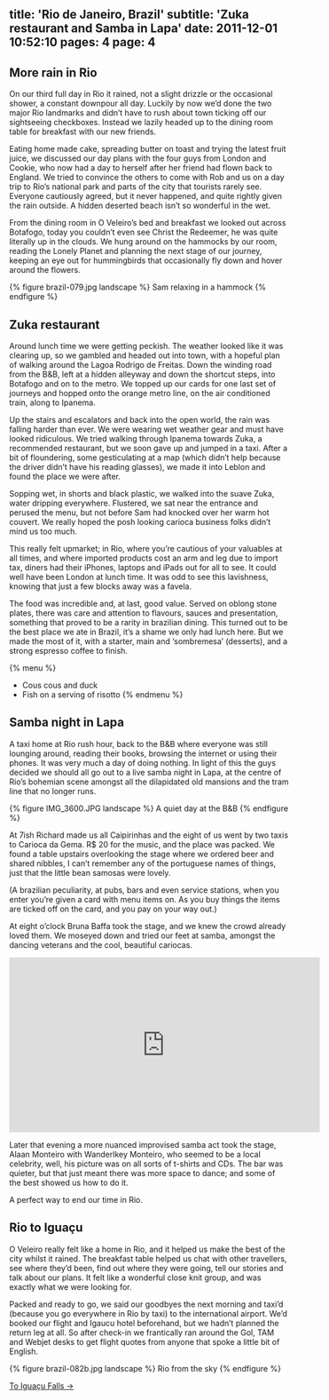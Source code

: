 title: 'Rio de Janeiro, Brazil'
subtitle: 'Zuka restaurant and Samba in Lapa'
date: 2011-12-01 10:52:10
pages: 4
page: 4
---

## More rain in Rio

On our third full day in Rio it rained, not a slight drizzle or the occasional shower, a constant downpour all day. Luckily by now we’d done the two major Rio landmarks and didn’t have to rush about town ticking off our sightseeing checkboxes. Instead we lazily headed up to the dining room table for breakfast with our new friends.

Eating home made cake, spreading butter on toast and trying the latest fruit juice, we discussed our day plans with the four guys from London and Cookie, who now had a day to herself after her friend had flown back to England. We tried to convince the others to come with Rob and us on a day trip to Rio’s national park and parts of the city that tourists rarely see. Everyone cautiously agreed, but it never happened, and quite rightly given the rain outside. A hidden deserted beach isn’t so wonderful in the wet.

From the dining room in O Veleiro’s bed and breakfast we looked out across Botafogo, today you couldn’t even see Christ the Redeemer, he was quite literally up in the clouds. We hung around on the hammocks by our room, reading the Lonely Planet and planning the next stage of our journey, keeping an eye out for hummingbirds that occasionally fly down and hover around the flowers.

{% figure brazil-079.jpg landscape %}
Sam relaxing in a hammock
{% endfigure %}

## Zuka restaurant

Around lunch time we were getting peckish. The weather looked like it was clearing up, so we gambled and headed out into town, with a hopeful plan of walking around the Lagoa Rodrigo de Freitas. Down the winding road from the B&B, left at a hidden alleyway and down the shortcut steps, into Botafogo and on to the metro. We topped up our cards for one last set of journeys and hopped onto the orange metro line, on the air conditioned train, along to Ipanema.

Up the stairs and escalators and back into the open world, the rain was falling harder than ever. We were wearing wet weather gear and must have looked ridiculous. We tried walking through Ipanema towards Zuka, a recommended restaurant, but we soon gave up and jumped in a taxi. After a bit of floundering, some gesticulating at a map (which didn’t help because the driver didn’t have his reading glasses), we made it into Leblon and found the place we were after.

Sopping wet, in shorts and black plastic, we walked into the suave Zuka, water dripping everywhere. Flustered, we sat near the entrance and perused the menu, but not before Sam had knocked over her warm hot couvert. We really hoped the posh looking carioca business folks didn’t mind us too much.

This really felt upmarket; in Rio, where you’re cautious of your valuables at all times, and where imported products cost an arm and leg due to import tax, diners had their iPhones, laptops and iPads out for all to see. It could well have been London at lunch time. It was odd to see this lavishness, knowing that just a few blocks away was a favela.

The food was incredible and, at last, good value. Served on oblong stone plates, there was care and attention to flavours, sauces and presentation, something that proved to be a rarity in brazilian dining. This turned out to be the best place we ate in Brazil, it’s a shame we only had lunch here. But we made the most of it, with a starter, main and ‘sombremesa’ (desserts), and a strong espresso coffee to finish.

{% menu %}
* Cous cous and duck
* Fish on a serving of risotto
{% endmenu %}

## Samba night in Lapa

A taxi home at Rio rush hour, back to the B&B where everyone was still lounging around, reading their books, browsing the internet or using their phones. It was very much a day of doing nothing. In light of this the guys decided we should all go out to a live samba night in Lapa, at the centre of Rio’s bohemian scene amongst all the dilapidated old mansions and the tram line that no longer runs.

{% figure IMG_3600.JPG landscape %}
A quiet day at the B&B
{% endfigure %}

At 7ish Richard made us all Caipirinhas and the eight of us went by two taxis to Carioca da Gema. R$ 20 for the music, and the place was packed. We found a table upstairs overlooking the stage where we ordered beer and shared nibbles, I can’t remember any of the portuguese names of things, just that the little bean samosas were lovely.

(A brazilian peculiarity, at pubs, bars and even service stations, when you enter you’re given a card with menu items on. As you buy things the items are ticked off on the card, and you pay on your way out.)

At eight o’clock Bruna Baffa took the stage, and we knew the crowd already loved them. We moseyed down and tried our feet at samba, amongst the dancing veterans and the cool, beautiful cariocas.

<iframe width="560" height="315" src="http://www.youtube.com/embed/Mo8vty09rw8" frameborder="0" allowfullscreen style="margin: 0 auto"></iframe>

Later that evening a more nuanced improvised samba act took the stage, Alaan Monteiro with Wanderlkey Monteiro, who seemed to be a local celebrity, well, his picture was on all sorts of t-shirts and CDs. The bar was quieter, but that just meant there was more space to  dance; and some of the best showed us how to do it.

A perfect way to end our time in Rio.

## Rio to Iguaçu

O Veleiro really felt like a home in Rio, and it helped us make the best of the city whilst it rained. The breakfast table helped us chat with other travellers, see where they’d been, find out where they were going, tell our stories and talk about our plans. It felt like a wonderful close knit group, and was exactly what we were looking for.

Packed and ready to go, we said our goodbyes the next morning and taxi’d (because you go everywhere in Rio by taxi) to the international airport. We’d booked our flight and Igaucu hotel beforehand, but we hadn’t planned the return leg at all. So after check-in we frantically ran around the Gol, TAM and Webjet desks to get flight quotes from anyone that spoke a little bit of English.

{% figure brazil-082b.jpg landscape %}
Rio from the sky
{% endfigure %}

[To Iguaçu Falls &rarr;](/2011/12/iguacu-falls-brazil/)
